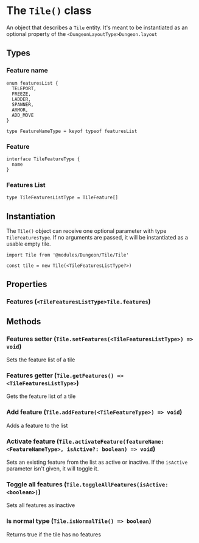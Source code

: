 # The `Tile()` class
An object that describes a `Tile` entity. It's meant to be instantiated as an optional property of the `<DungeonLayoutType>Dungeon.layout`
## Types
### Feature name
```
enum featuresList {
  TELEPORT,
  FREEZE,
  LADDER,
  SPAWNER,
  ARMOR,
  ADD_MOVE
}

type FeatureNameType = keyof typeof featuresList
```
### Feature
```
interface TileFeatureType {
  name
}
```
### Features List
`type TileFeaturesListType = TileFeature[]`
## Instantiation
The `Tile()` object can receive one optional parameter with type `TileFeaturesType`. If no arguments are passed, it will be instantiated as a usable empty tile.
```
import Tile from '@modules/Dungeon/Tile/Tile'

const tile = new Tile(<TileFeaturesListType?>)
```
## Properties
### Features (`<TileFeaturesListType>Tile.features`)
## Methods
### Features setter (`Tile.setFeatures(<TileFeaturesListType>) => void`)
Sets the feature list of a tile
### Features getter (`Tile.getFeatures() => <TileFeaturesListType>`)
Gets the feature list of a tile
### Add feature (`Tile.addFeature(<TileFeatureType>) => void`)
Adds a feature to the list
### Activate feature (`Tile.activateFeature(featureName: <FeatureNameType>, isActive?: boolean) => void`)
Sets an existing feature from the list as active or inactive. If the `isActive` parameter isn't given, it will toggle it.
### Toggle all features (`Tile.toggleAllFeatures(isActive: <boolean>)`)
Sets all features as inactive
### Is normal type (`Tile.isNormalTile() => boolean`)
Returns true if the tile has no features

